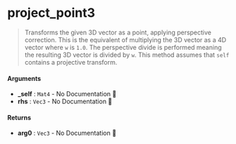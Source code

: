 # project\_point3

>  Transforms the given 3D vector as a point, applying perspective correction.
>  This is the equivalent of multiplying the 3D vector as a 4D vector where `w` is `1.0`.
>  The perspective divide is performed meaning the resulting 3D vector is divided by `w`.
>  This method assumes that `self` contains a projective transform.

#### Arguments

- **\_self** : `Mat4` \- No Documentation 🚧
- **rhs** : `Vec3` \- No Documentation 🚧

#### Returns

- **arg0** : `Vec3` \- No Documentation 🚧